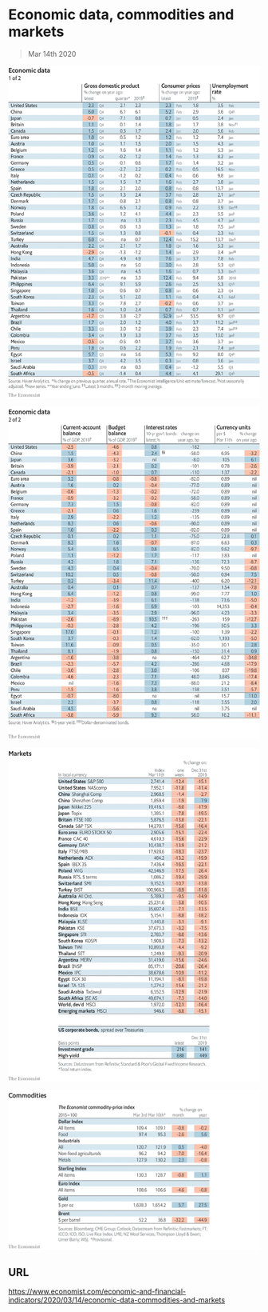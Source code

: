 # Economic data, commodities and markets

> Mar 14th 2020

![](./images/20200314_INT101.png)

![](./images/20200314_INT102.png)

![](./images/20200314_INT201.png)

![](./images/20200314_INT401.png)

## URL

https://www.economist.com/economic-and-financial-indicators/2020/03/14/economic-data-commodities-and-markets
